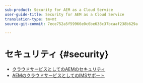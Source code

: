 ```yaml
---
sub-product: Security for AEM as a Cloud Service
user-guide-title: Security for AEM as a Cloud Service
translation-type: tm+mt
source-git-commit: 7ece752a5f59966e0c6be638c37bcaaf238b629a

---
```



# セキュリティ {#security}

+ [クラウドサービスとしてのAEMのセキュリティ](/help/security/home.md)
+ [AEMのクラウドサービスとしてのIMSサポート](ims-support.md)
